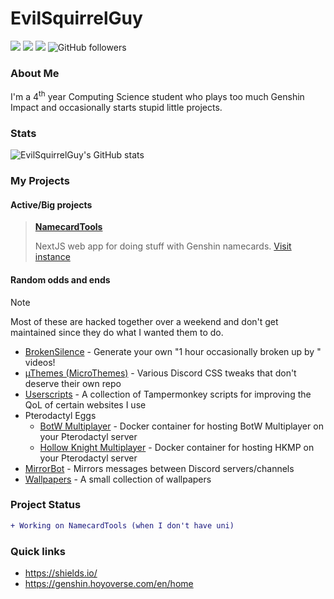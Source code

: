 # EvilSquirrelGuy
<img src="https://komarev.com/ghpvc/?username=evilsquirrelguy&color=ff5100"> <img src="https://img.shields.io/github/last-commit/evilsquirrelguy/evilsquirrelguy.svg"> <img src="https://img.shields.io/badge/projects-0-orange"> <img alt="GitHub followers" src="https://img.shields.io/github/followers/EvilSquirrelGuy?label=Follow&style=social">

### About Me
I'm a 4<sup>th</sup> year Computing Science student who plays too much Genshin Impact and occasionally starts stupid little projects.

### Stats
![EvilSquirrelGuy's GitHub stats](https://github-readme-stats.vercel.app/api?username=EvilSquirrelGuy&show_icons=true&theme=vision-friendly-dark&count_private=true&hide_border=true)

### My Projects
#### Active/Big projects
> [**NamecardTools**](https://github.com/EvilSquirrelGuy/NamecardTools)
> 
> NextJS web app for doing stuff with Genshin namecards.
> [Visit instance](https://namecard-tools.vercel.app)

#### Random odds and ends
> [!NOTE]
> Most of these are hacked together over a weekend and don't get maintained since they do what I wanted them to do.

- [BrokenSilence](https://github.com/EvilSquirrelGuy/BrokenSilence) - Generate your own "1 hour occasionally broken up by <sound>" videos!
- [µThemes (MicroThemes)](https://github.com/EvilSquirrelGuy/MicroThemes) - Various Discord CSS tweaks that don't deserve their own repo
- [Userscripts](https://github.com/EvilSquirrelGuy/Userscripts) - A collection of Tampermonkey scripts for improving the QoL of certain websites I use
- Pterodactyl Eggs
  - [BotW Multiplayer](https://github.com/EvilSquirrelGuy/BOTWM-Pterodactyl) - Docker container for hosting BotW Multiplayer on your Pterodactyl server
  - [Hollow Knight Multiplayer](https://github.com/EvilSquirrelGuy/HKMP-Pterodactyl) - Docker container for hosting HKMP on your Pterodactyl server
- [MirrorBot](https://github.com/EvilSquirrelGuy/MirrorBot) - Mirrors messages between Discord servers/channels
- [Wallpapers](https://github.com/EvilSquirrelGuy/Wallpapers) - A small collection of wallpapers

### Project Status
```diff
+ Working on NamecardTools (when I don't have uni)
```

### Quick links

* https://shields.io/
* https://genshin.hoyoverse.com/en/home
